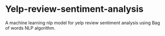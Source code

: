 # Yelp-review-sentiment-analysis
A machine learning nlp model for yelp review sentiment analysis using Bag of words NLP algorithm.
